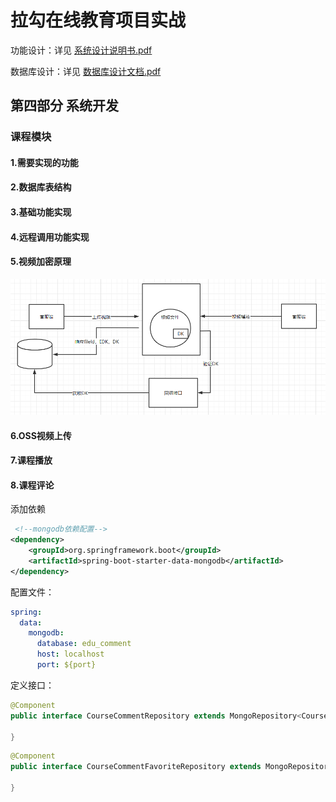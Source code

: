 

# 拉勾在线教育项目实战

功能设计：详见   [系统设计说明书.pdf](..\文档\02设计文档\系统设计说明书.pdf) 

数据库设计：详见   [数据库设计文档.pdf](..\文档\02设计文档\数据库设计文档.pdf) 

## 第四部分 系统开发



### 课程模块

#### 1.需要实现的功能

#### 2.数据库表结构

#### 3.基础功能实现

#### 4.远程调用功能实现

#### 5.视频加密原理

![image-20200918170348950](md图片\image-20200918170348950.png)

#### 6.OSS视频上传

#### 7.课程播放

#### 8.课程评论

添加依赖

```xml
 <!--mongodb依赖配置-->
<dependency>
    <groupId>org.springframework.boot</groupId>
    <artifactId>spring-boot-starter-data-mongodb</artifactId>
</dependency>
```

配置文件：

```yml
spring:
  data:
    mongodb:
      database: edu_comment
      host: localhost
      port: ${port}

```



定义接口：

```java
@Component
public interface CourseCommentRepository extends MongoRepository<CourseComment,Long> {

}

```

```java
@Component
public interface CourseCommentFavoriteRepository extends MongoRepository<CourseCommentFavorite, Long> {

}
```

